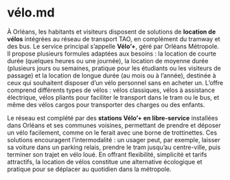 # vélo.md

À Orléans, les habitants et visiteurs disposent de solutions de **location de vélos** intégrées au réseau de transport TAO, en complément du tramway et des bus. Le service principal s’appelle **Vélo’+**, géré par Orléans Métropole. Il propose plusieurs formules adaptées aux besoins : la location de courte durée (quelques heures ou une journée), la location de moyenne durée (plusieurs jours ou semaines, pratique pour les étudiants ou les visiteurs de passage) et la location de longue durée (au mois ou à l’année), destinée à ceux qui souhaitent disposer d’un vélo personnel sans en acheter un. L’offre comprend différents types de vélos : vélos classiques, vélos à assistance électrique, vélos pliants pour faciliter le transport dans le tram ou le bus, et même des vélos cargos pour transporter des charges ou des enfants.

Le réseau est complété par des **stations Vélo’+ en libre-service** installées dans Orléans et ses communes voisines, permettant de prendre et déposer un vélo facilement, comme on le ferait avec une borne de trottinettes. Ces solutions encouragent l’intermodalité : un usager peut, par exemple, laisser sa voiture dans un parking relais, prendre le tram jusqu’au centre-ville, puis terminer son trajet en vélo loué. En offrant flexibilité, simplicité et tarifs attractifs, la location de vélos constitue une alternative écologique et pratique pour se déplacer au quotidien dans la métropole.
